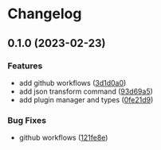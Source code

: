 # Changelog

## 0.1.0 (2023-02-23)

### Features

* add github workflows ([3d1d0a0](https://github.com/rudderlabs/rudder-transformations/commit/3d1d0a0d0ef44e801b017148200b38c667356b32))
* add json transform command ([93d69a5](https://github.com/rudderlabs/rudder-transformations/commit/93d69a5ed1a216e578d4d2d630f0f5cefe6730a7))
* add plugin manager and types ([0fe21d9](https://github.com/rudderlabs/rudder-transformations/commit/0fe21d99579603a188ae75702de00637eb79aee5))


### Bug Fixes

* github workflows ([121fe8e](https://github.com/rudderlabs/rudder-transformations/commit/121fe8e9bccb5b465f33f3fda4d37f46f7cfcc4d))
